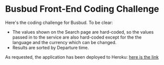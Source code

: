 # Busbud Front-End Coding Challenge

Here's the coding challenge for Busbud. To be clear:

- The values shown on the Search page are hard-coded, so the values passed in to the service are also hard-coded except for the the language and the currency which can be changed.
- Results are sorted by Departure time.

As requested, the application has been deployed to Heroku: [here is the link](https://shielded-spire-08850.herokuapp.com/)
